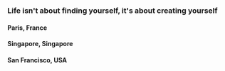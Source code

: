 ### Life isn't about finding yourself, it's about creating yourself

#### Paris, France

#### Singapore, Singapore

#### San Francisco, USA

